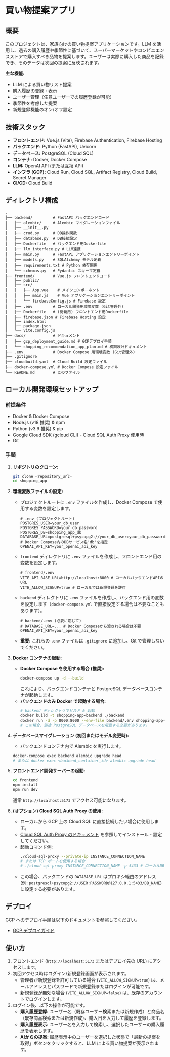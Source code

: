 # 買い物提案アプリ

## 概要

このプロジェクトは、家族向けの買い物提案アプリケーションです。LLM を活用し、過去の購入履歴や季節性に基づいて、スーパーマーケットやコンビニエンスストアで購入すべき品物を提案します。ユーザーは実際に購入した商品を記録でき、そのデータは次回の提案に反映されます。

**主な機能:**

*   LLM による買い物リスト提案
*   購入履歴の登録・表示
*   ユーザー管理（任意ユーザーでの履歴登録が可能）
*   季節性を考慮した提案
*   新規登録機能のオン/オフ設定

## 技術スタック

*   **フロントエンド:** Vue.js (Vite), Firebase Authentication, Firebase Hosting
*   **バックエンド:** Python (FastAPI), Uvicorn
*   **データベース:** PostgreSQL (Cloud SQL)
*   **コンテナ:** Docker, Docker Compose
*   **LLM:** OpenAI API (または互換 API)
*   **インフラ (GCP):** Cloud Run, Cloud SQL, Artifact Registry, Cloud Build, Secret Manager
*   **CI/CD:** Cloud Build

## ディレクトリ構成

```
.
├── backend/         # FastAPI バックエンドコード
│   ├── alembic/     # Alembic マイグレーションファイル
│   ├── __init__.py
│   ├── crud.py      # DB操作関数
│   ├── database.py  # DB接続設定
│   ├── Dockerfile   # バックエンド用Dockerfile
│   ├── llm_interface.py # LLM連携
│   ├── main.py      # FastAPI アプリケーションエントリーポイント
│   ├── models.py    # SQLAlchemy モデル定義
│   ├── requirements.txt # Python 依存関係
│   └── schemas.py   # Pydantic スキーマ定義
├── frontend/        # Vue.js フロントエンドコード
│   ├── public/
│   ├── src/
│   │   ├── App.vue    # メインコンポーネント
│   │   ├── main.js    # Vue アプリケーションエントリーポイント
│   │   └── firebaseConfig.js # Firebase 設定
│   ├── .env         # ローカル開発用環境変数 (Git管理外)
│   ├── Dockerfile   # (開発用) フロントエンド用Dockerfile
│   ├── firebase.json # Firebase Hosting 設定
│   ├── index.html
│   ├── package.json
│   └── vite.config.js
├── docs/            # ドキュメント
│   ├── gcp_deployment_guide.md # GCPデプロイ手順
|   └── shopping_recommendation_app_plan.md # 初期設計ドキュメント
├── .env             # Docker Compose 用環境変数 (Git管理外)
├── .gitignore
├── cloudbuild.yaml  # Cloud Build 設定ファイル
├── docker-compose.yml # Docker Compose 設定ファイル
└── README.md        # このファイル
```

## ローカル開発環境セットアップ

### 前提条件

*   Docker & Docker Compose
*   Node.js (v18 推奨) & npm
*   Python (v3.9 推奨) & pip
*   Google Cloud SDK (gcloud CLI) - Cloud SQL Auth Proxy 使用時
*   Git

### 手順

1.  **リポジトリのクローン:**
    ```bash
    git clone <repository_url>
    cd shopping_app
    ```

2.  **環境変数ファイルの設定:**
    *   プロジェクトルートに `.env` ファイルを作成し、Docker Compose で使用する変数を設定します。
        ```dotenv
        # .env (プロジェクトルート)
        POSTGRES_USER=your_db_user
        POSTGRES_PASSWORD=your_db_password
        POSTGRES_DB=shopping_app_db
        DATABASE_URL=postgresql+psycopg2://your_db_user:your_db_password@db:5432/shopping_app_db # Docker Compose内のDBサービス名'db'を指定
        OPENAI_API_KEY=your_openai_api_key
        ```
    *   `frontend` ディレクトリに `.env` ファイルを作成し、フロントエンド用の変数を設定します。
        ```dotenv
        # frontend/.env
        VITE_API_BASE_URL=http://localhost:8000 # ローカルバックエンドAPIのURL
        VITE_ALLOW_SIGNUP=true # ローカルでは新規登録を許可
        ```
    *   `backend` ディレクトリに `.env` ファイルを作成し、バックエンド用の変数を設定します（`docker-compose.yml` で直接設定する場合は不要なこともあります）。
        ```dotenv
        # backend/.env (必要に応じて)
        # DATABASE_URL=... # Docker Composeから渡される場合は不要
        OPENAI_API_KEY=your_openai_api_key
        ```
    *   **重要:** これらの `.env` ファイルは `.gitignore` に追加し、Git で管理しないでください。

3.  **Docker コンテナの起動:**
    *   **Docker Compose を使用する場合 (推奨):**
        ```bash
        docker-compose up -d --build
        ```
        これにより、バックエンドコンテナと PostgreSQL データベースコンテナが起動します。
    *   **バックエンドのみ Docker で起動する場合:**
        ```bash
        # backend ディレクトリでビルド & 起動
        docker build -t shopping-app-backend ./backend
        docker run -d -p 8000:8000 --env-file backend/.env shopping-app-backend
        # この場合、別途 PostgreSQL データベースを用意する必要があります。
        ```

4.  **データベースマイグレーション (初回またはモデル変更時):**
    *   バックエンドコンテナ内で Alembic を実行します。
    ```bash
    docker-compose exec backend alembic upgrade head
    # または docker exec <backend_container_id> alembic upgrade head
    ```

5.  **フロントエンド開発サーバーの起動:**
    ```bash
    cd frontend
    npm install
    npm run dev
    ```
    通常 `http://localhost:5173` でアクセス可能になります。

6.  **(オプション) Cloud SQL Auth Proxy の使用:**
    *   ローカルから GCP 上の Cloud SQL に直接接続したい場合に使用します。
    *   [Cloud SQL Auth Proxy のドキュメント](https://cloud.google.com/sql/docs/postgres/connect-auth-proxy) を参照してインストール・設定してください。
    *   起動コマンド例:
        ```bash
        ./cloud-sql-proxy --private-ip INSTANCE_CONNECTION_NAME
        # または TCP ポートを使用する場合
        # ./cloud-sql-proxy INSTANCE_CONNECTION_NAME -p 5433 # ローカルDBとポートを分ける
        ```
    *   この場合、バックエンドの `DATABASE_URL` はプロキシ経由のアドレス (例: `postgresql+psycopg2://USER:PASSWORD@127.0.0.1:5433/DB_NAME`) に設定する必要があります。

## デプロイ

GCP へのデプロイ手順は以下のドキュメントを参照してください。

*   [GCP デプロイガイド](./docs/gcp_deployment_guide.md)

## 使い方

1.  フロントエンド (`http://localhost:5173` またはデプロイ先の URL) にアクセスします。
2.  初回アクセス時はログイン/新規登録画面が表示されます。
    *   管理者が新規登録を許可している場合 (`VITE_ALLOW_SIGNUP=true`) は、メールアドレスとパスワードで新規登録またはログインが可能です。
    *   新規登録が無効な場合 (`VITE_ALLOW_SIGNUP=false`) は、既存のアカウントでログインします。
3.  ログイン後、以下の操作が可能です。
    *   **購入履歴登録:** ユーザー名（既存ユーザー検索または新規作成）と商品名（既存商品検索または新規作成）、購入日を入力して履歴を登録します。
    *   **購入履歴表示:** ユーザー名を入力して検索し、選択したユーザーの購入履歴を表示します。
    *   **AIからの提案:** 履歴表示中のユーザーを選択した状態で「最新の提案を取得」ボタンをクリックすると、LLM による買い物提案が表示されます。
